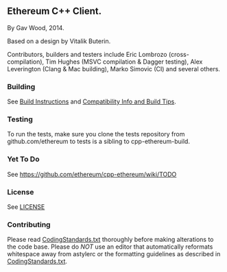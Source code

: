 ## Ethereum C++ Client.

By Gav Wood, 2014.

Based on a design by Vitalik Buterin.

Contributors, builders and testers include Eric Lombrozo (cross-compilation), Tim Hughes (MSVC compilation & Dagger testing), Alex Leverington (Clang & Mac building), Marko Simovic (CI) and several others.

### Building

See [Build Instructions](https://github.com/ethereum/cpp-ethereum/wiki/Build-Instructions) and [Compatibility Info and Build Tips](https://github.com/ethereum/cpp-ethereum/wiki/Compatibility-Info-and-Build-Tips).


### Testing

To run the tests, make sure you clone the tests repository from github.com/ethereum to tests is a sibling to cpp-ethereum-build.

### Yet To Do

See https://github.com/ethereum/cpp-ethereum/wiki/TODO

### License

See [LICENSE](LICENSE)

### Contributing

Please read [CodingStandards.txt](CodingStandards.txt) thoroughly before making alterations to the code base. Please do *NOT* use an editor that automatically reformats whitespace away from astylerc or the formatting guidelines as described in [CodingStandards.txt](CodingStandards.txt).
